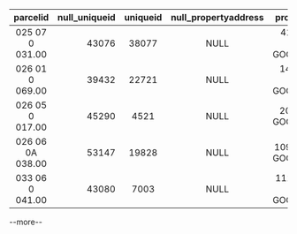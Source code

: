 | parcelid            | null_uniqueid | uniqueid|null_propertyaddress|propertyaddress                   |null_propertyaddresstransformed     |                        
| :------------------:|--------------:| :------:|:------------------:|:--------------------------------:|-----------------------------------:|
| 025 07 0 031.00     | 43076         | 38077   |NULL                |410  ROSEHILL CT, GOODLETTSVILLE  |410  ROSEHILL CT, GOODLETTSVILLE    |              
| 026 01 0 069.00     | 39432         | 22721   |NULL                |141  TWO MILE PIKE, GOODLETTSVILLE|141  TWO MILE PIKE, GOODLETTSVILLE  |
| 026 05 0 017.00     | 45290         | 4521    |NULL                |208  EAST AVE, GOODLETTSVILLE     |208  EAST AVE, GOODLETTSVILLE       |
| 026 06 0A 038.00    | 53147         | 19828   |NULL                |109  CANTON CT, GOODLETTSVILLE    |109  CANTON CT, GOODLETTSVILLE      |
| 033 06 0 041.00     | 43080         | 7003    |NULL                |1129  CAMPBELL RD, GOODLETTSVILLE |1129  CAMPBELL RD, GOODLETTSVILLE   |

--more--



